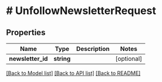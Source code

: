 # # UnfollowNewsletterRequest

## Properties

Name | Type | Description | Notes
------------ | ------------- | ------------- | -------------
**newsletter_id** | **string** |  | [optional]

[[Back to Model list]](../../README.md#models) [[Back to API list]](../../README.md#endpoints) [[Back to README]](../../README.md)
